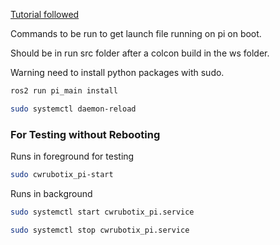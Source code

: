 [Tutorial followed](https://roboticsbackend.com/make-ros-launch-start-on-boot-with-robot_upstart/)

Commands to be run to get launch file running on pi on boot.

Should be in run src folder after a colcon build in the ws folder.

Warning need to install python packages with sudo.


```bash
ros2 run pi_main install 
```

```bash
sudo systemctl daemon-reload
```

### For Testing without Rebooting
Runs in foreground for testing
```bash
sudo cwrubotix_pi-start
```


Runs in background
```bash
sudo systemctl start cwrubotix_pi.service
```

```bash
sudo systemctl stop cwrubotix_pi.service
```